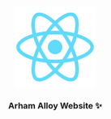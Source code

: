 <p align="center">
  <img src="./public/logo512.png" alt="" width="160" height="160">
  <h3 align="center">Arham Alloy Website ✨</h3>
</p>

